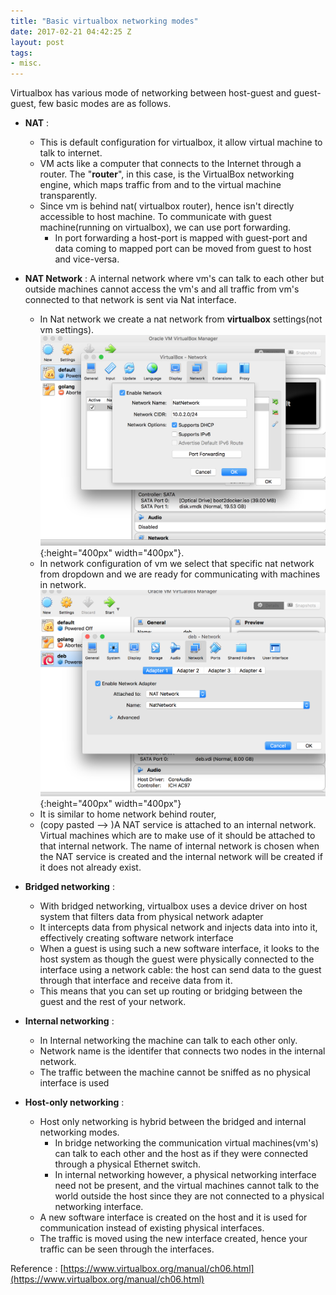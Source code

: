 ```yaml
---
title: "Basic virtualbox networking modes"
date: 2017-02-21 04:42:25 Z
layout: post
tags:
- misc.
---
```


Virtualbox has various mode of networking between host-guest and guest-guest, few basic modes are as follows.

* **NAT** :
	* This is default configuration for virtualbox, it allow virtual machine to talk to internet.
	* VM acts like a  computer that connects to the Internet through a router. The "**router**", in this case, is the VirtualBox networking engine, which maps traffic from and to the virtual machine transparently.
	* Since vm is behind nat( virtualbox router), hence isn't directly accessible to host machine. To  communicate with  guest machine(running on virtualbox), we can use port forwarding.
		* In port forwarding a host-port is mapped with guest-port and data coming to mapped port can be moved from guest to host and vice-versa.

* **NAT Network** : A internal network where vm's can talk to each other but outside machines cannot access the vm's and all traffic from vm's connected to that network is sent via Nat interface.
	* In Nat network we create a nat network from **virtualbox** settings(not vm settings).![Image here](static/img/virtualbox_network_01.png){:height="400px" width="400px"}.
	* In network configuration of vm  we select that specific nat network from dropdown and we are ready for communicating with machines in network. ![Image here](static/img/virtualbox_network_02.png){:height="400px" width="400px"}
	* It is similar to home network behind router,
	* (copy pasted --> )A NAT service is attached to an internal network. Virtual machines which are to make use of it should be attached to that internal network. The name of internal network is chosen when the NAT service is created and the internal network will be created if it does not already exist.

* **Bridged networking** :
	* With bridged networking, virtualbox uses a device driver on  host system that filters data from physical network adapter
	* It intercepts data from physical network and injects data into into it, effectively creating software network interface
	* When a guest is using such a new software interface, it looks to the host system as though the guest were physically connected to the interface using a network cable: the host can send data to the guest through that interface and receive data from it.
	* This means that you can set up routing or bridging between the guest and the rest of your network.

* **Internal networking** :
	* In Internal networking the machine can talk to each other only.
	* Network name is the identifer that connects two nodes in the internal network.
	* The traffic between the machine cannot be sniffed as no physical interface is used

* **Host-only networking** :
	* Host only networking  is hybrid between the bridged and internal networking modes.
		* In bridge networking the communication virtual machines(vm's) can talk to each other and the host as if they were connected through a physical Ethernet switch.
		* In internal networking however, a physical networking interface need not be present, and the virtual machines cannot talk to the world outside the host since they are not connected to a physical networking interface.
	* A new software interface is created on the host and it is used for communication instead of existing physical interfaces.
	* The traffic is moved using the new interface created, hence your traffic can be seen through the interfaces.

Reference : [https://www.virtualbox.org/manual/ch06.html](https://www.virtualbox.org/manual/ch06.html)
